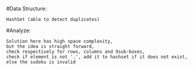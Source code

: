  #Data Structure:
 
    HashSet (able to detect duplicates)
    
 #Analyze:
 
    Solution here has high space complexity,
    but the idea is straight forward,
    check respectively for rows, columns and 9sub-boxes,
    check if element is not '.', add it to hashset if it does not exist,
    else the sudoku is invalid
    
    
    
